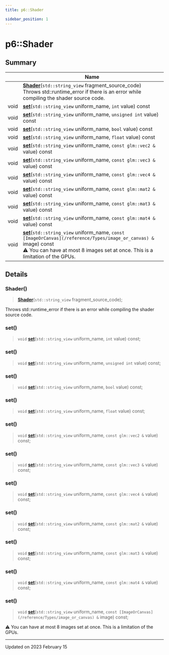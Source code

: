 ```yaml
---
title: p6::Shader

sidebar_position: 1
---
```


# p6::Shader







## Summary

|                | Name           |
| -------------- | -------------- |
| | **[Shader](/reference/Types/shader#shader)**(`std::string_view` fragment_source_code)<br/>Throws std::runtime_error if there is an error while compiling the shader source code.  |
| void | **[set](/reference/Types/shader#set)**(`std::string_view` uniform_name, `int` value) const |
| void | **[set](/reference/Types/shader#set)**(`std::string_view` uniform_name, `unsigned int` value) const |
| void | **[set](/reference/Types/shader#set)**(`std::string_view` uniform_name, `bool` value) const |
| void | **[set](/reference/Types/shader#set)**(`std::string_view` uniform_name, `float` value) const |
| void | **[set](/reference/Types/shader#set)**(`std::string_view` uniform_name, `const glm::vec2 &` value) const |
| void | **[set](/reference/Types/shader#set)**(`std::string_view` uniform_name, `const glm::vec3 &` value) const |
| void | **[set](/reference/Types/shader#set)**(`std::string_view` uniform_name, `const glm::vec4 &` value) const |
| void | **[set](/reference/Types/shader#set)**(`std::string_view` uniform_name, `const glm::mat2 &` value) const |
| void | **[set](/reference/Types/shader#set)**(`std::string_view` uniform_name, `const glm::mat3 &` value) const |
| void | **[set](/reference/Types/shader#set)**(`std::string_view` uniform_name, `const glm::mat4 &` value) const |
| void | **[set](/reference/Types/shader#set)**(`std::string_view` uniform_name, `const [ImageOrCanvas](/reference/Types/image_or_canvas) &` image) const<br/>:warning: You can have at most 8 images set at once. This is a limitation of the GPUs.  |
## Details


### Shader()

> **[Shader](/reference/Types/shader#shader)**(`std::string_view` fragment_source_code);


Throws std::runtime_error if there is an error while compiling the shader source code. 

### set()

> `void` **[set](/reference/Types/shader#set)**(`std::string_view` uniform_name, `int` value) const;



### set()

> `void` **[set](/reference/Types/shader#set)**(`std::string_view` uniform_name, `unsigned int` value) const;



### set()

> `void` **[set](/reference/Types/shader#set)**(`std::string_view` uniform_name, `bool` value) const;



### set()

> `void` **[set](/reference/Types/shader#set)**(`std::string_view` uniform_name, `float` value) const;



### set()

> `void` **[set](/reference/Types/shader#set)**(`std::string_view` uniform_name, `const glm::vec2 &` value) const;



### set()

> `void` **[set](/reference/Types/shader#set)**(`std::string_view` uniform_name, `const glm::vec3 &` value) const;



### set()

> `void` **[set](/reference/Types/shader#set)**(`std::string_view` uniform_name, `const glm::vec4 &` value) const;



### set()

> `void` **[set](/reference/Types/shader#set)**(`std::string_view` uniform_name, `const glm::mat2 &` value) const;



### set()

> `void` **[set](/reference/Types/shader#set)**(`std::string_view` uniform_name, `const glm::mat3 &` value) const;



### set()

> `void` **[set](/reference/Types/shader#set)**(`std::string_view` uniform_name, `const glm::mat4 &` value) const;



### set()

> `void` **[set](/reference/Types/shader#set)**(`std::string_view` uniform_name, `const [ImageOrCanvas](/reference/Types/image_or_canvas) &` image) const;


:warning: You can have at most 8 images set at once. This is a limitation of the GPUs. 

-------------------------------

Updated on 2023 February 15